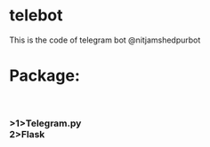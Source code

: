 # telebot
This is the code of telegram bot @nitjamshedpurbot
<h1>Package:<h1> 
 <h3><br>>1>Telegram.py
 <br>2>Flask</h3>
